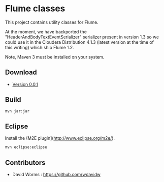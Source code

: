 
Flume classes
=============

This project contains utility classes for Flume.

At the moment, we have backported the "HeaderAndBodyTextEventSerializer" serializer present in version 1.3 so we could use it in the Cloudera Distribution 4.1.3 (latest version at the time of this writing) which ship Flume 1.2.

Note, Maven 3 must be installed on your system.

Download
--------

*   [Version 0.0.1](https://github.com/wdavidw/flume/blob/master/lib/adaltas-flume-0.0.1-SNAPSHOT.jar)

Build
-----

```bash
mvn jar:jar
```

Eclipse
-------

Install the (M2E plugin](http://www.eclipse.org/m2e/).

```bash
mvn eclipse:eclipse
```

Contributors
------------

*	David Worms : <https://github.com/wdavidw>
